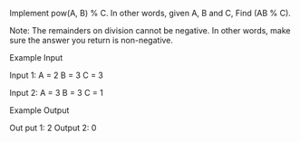 Implement pow(A, B) % C. In other words, given A, B and C, Find (AB % C).

Note: The remainders on division cannot be negative. In other words, make sure the answer you return is non-negative.

Example Input

Input 1:
A = 2
B = 3
C = 3

Input 2:
A = 3
B = 3
C = 1

Example Output

Out
put 1:
2
Output 2:
0
